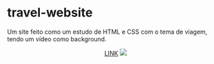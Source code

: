 # travel-website
Um site feito como um estudo de HTML e CSS com o tema de viagem, tendo um vídeo como background. 

<div align="center">
  <a href="https://ysabellekristinne.github.io/travel-website/">LINK</a>
  <img "alt="travel-website" src="https://media.discordapp.net/attachments/900120779491004427/910540767615926322/662a29a3-b567-47d1-a03f-5c66792a06ad.png?width=1017&height=473">
</div>

